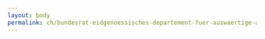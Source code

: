 ```yaml
---
layout: body
permalink: ch/bundesrat-eidgenoessisches-departement-fuer-auswaertige-angelegenheiten-direktion-fuer-voelkerrecht-abteilung-ii-voelkerrecht-staatsvertraege-und-nachbarrecht-sektion-voelkerrecht/
---
```


